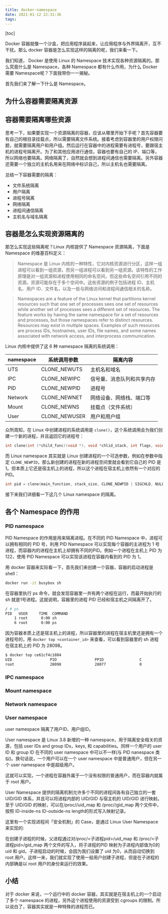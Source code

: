 ```yaml
---
title: docker-namespace
date: 2021-01-12 22:31:36
tags:
---
```


[toc]

Docker 容器就像一个沙盒，把应用程序装起来，让应用程序与外界隔离开，互不干扰。那么 docker 容器是怎么实现这样的隔离的呢，我们来看一下。

我们知道， Docker 是使用 Linux 的 Namespace 技术实现各种资源隔离的。那么究竟什么是 Namespace，各种 Namespace 都有什么作用，为什么 Docker 需要 Namespace呢？下面我带你一一揭秘。

首先我们来了解一下什么是 Namespace。

## 为什么容器需要隔离资源



## 容器需要隔离哪些资源

思考一下，如果要实现一个资源隔离的容器，应该从哪里开始下手呢？首先容器要有自己的根目录挂载点，所以需要隔离文件系统。接着考虑到容器里的用户权限问题，就需要隔离用户和用户组。然后运行在容器中的进程需要有进程号，要跟宿主机的进程号隔离开。为了和其他应用进行通信，容器也要有自己的 IP、端口等，所以网络也要隔离。网络隔离了，自然就会想到进程间通信也需要隔离。另外容器还需要一个独立的主机名用来在网络中标识自己，所以主机名也需要隔离。

总结一下容器需要的隔离：
- 文件系统隔离
- 用户隔离
- 进程号隔离
- 网络隔离
- 进程间通信隔离
- 主机名与域名隔离

## 容器是怎么实现资源隔离的

那怎么实现这些隔离呢？Linux 内核提供了 Namespace 资源隔离，下面是 Namespace 的维基百科定义：

> Namespace 是 Linux 内核的一种特性，它对内核资源进行分区，这样一组进程可以看到一组资源，而另一组进程可以看到另一组资源。该特性的工作原理是对一组资源和进程使用相同的命名空间，但这些命名空间引用不同的资源。资源可能存在于多个空间中。这些资源的例子包括进程 ID、主机名、用户 ID、文件名，以及一些与网络访问和进程间通信相关的名称。

> Namespaces are a feature of the Linux kernel that partitions kernel resources such that one set of processes sees one set of resources while another set of processes sees a different set of resources. The feature works by having the same namespace for a set of resources and processes, but those namespaces refer to distinct resources. Resources may exist in multiple spaces. Examples of such resources are process IDs, hostnames, user IDs, file names, and some names associated with network access, and interprocess communication.

Linux 内核中提供了这 6 种 namespace 隔离的系统调用：

|namespace|系统调用参数|隔离内容|
|-|-|-|
|UTS|CLONE_NEWUTS|主机名和域名|
|IPC|CLONE_NEWIPC|信号量、消息队列和共享内存|
|PID|CLONE_NEWPID|进程号|
|Network|CLONE_NEWNET|网络设备、网络栈、端口等|
|Mount|CLONE_NEWNS|挂载点（文件系统）|
|User|CLONE_NEWUSER|用户和用户组|

众所周知，在 Linux 中创建进程的系统调用是 `clone()`，这个系统调用会为我们创建一个新的进程，并且返回它的进程号：

```c
int clone(int (*child_func)(void *), void *chlid_stack, int flags, void *args);
```

而 Linux namespace 其实就是 Linux 创建进程的一个可选参数，例如在参数中指定 `CLONE_NEWPID`，那么新创建的进程在新的进程空间里就会看到它自己的 PID 是 1。但本质上它还是宿主机上的进程，所以这个进程在宿主机上依然有一个对应的 PID。

```c
int pid = clone(main_function, stack_size, CLONE_NEWPID | SIGCHLD, NULL); 
```

接下来我们详细看一下这几个 Linux namespace 的隔离。


## 各个 Namespace 的作用

### PID namespace

PID Namespace 的作用是用来隔离进程。在不同的 PID Namespace 中，进程可以拥有相同的 PID 号，利用 PID Namespace 可以实现每个容器的主进程为 1 号进程，而容器内的进程在主机上却拥有不同的PID。例如一个进程在主机上 PID 为 122，使用 PID Namespace 可以实现该进程在容器内看到的 PID 为 1。

用 docker 容器来实际看一下，首先我们来创建一个容器，容器的启动进程是 shell：

```sh
docker run -it busybox sh
```

在容器里执行 ps 命令，就会发现容器里一共有两个进程在运行，而最开始执行的 sh 就是1号进程。这就说明，容器里的进程 PID 已经和宿主机之间隔离开了。

```sh
/ # ps
PID   USER     TIME  COMMAND
    1 root      0:00 sh
    6 root      0:00 ps
```

因为容器本质上还是宿主机上的进程，所以容器里的进程在宿主机里还是拥有一个进程号的，用 `docker top <container_id>` 来查看，可以看到容器里的 sh 进程在宿主机上的 PID 为 28098。

```sh
$ docker top ce61cf4c1804
UID                 PID                 PPID                C                   STIME               TTY                 TIME                CMD
root                28098               28077               0                   21:05               pts/0               00:00:00            sh
```

### IPC namespace

### Mount namespace


### Network namespace

### User namespace

user namespace 隔离了用户ID、用户组ID。

User namespace 是 Linux 3.8 新增的一种 namespace，用于隔离安全相关的资源，包括 user IDs and group IDs，keys, 和 capabilities。同样一个用户的 user ID 和 group ID 在不同的 user namespace 中可以不一样(与 PID nanespace 类似)。换句话说，一个用户可以在一个 user namespace 中是普通用户，但在另一个 user namespace 中是超级用户。


这就可以实现，一个进程在容器外属于一个没有权限的普通用户，而在容器内就属于 root 用户。

User Namespace 提供的隔离机制允许多个不同的进程间各有自己独立的一套 UID/GID 体系，并且可以将进程内部的 UID/GID 与宿主机的 UID/GID 进行映射。至于 UID/GID 的映射，可以在/proc/<pid>/uid_map 和 /proc/<pid>/gid_map 两个文件中，按照 ID-inside-ns ID-outside-ns length的形式写入映射记录。

这里有一个实现进程间「安全机制」的 Case，是通过 Linux User Namespace 来实现的:

在创建子进程的时候，父进程通过对/proc/<子进程pid>/uid_map 和 /proc/<子进程pid>/gid_map 两个文件的写入，将子进程的PID 映射为子进程内部值为0的 uid 和 gid。子进程启动的时候，会因为我们设置了 uid 为0，从而自动切换到 root 用户。这样一来，我们就实现了使用一般用户创建子进程，但是在子进程的内部确是以 root 用户的身份来运行的效果。

## 小结

对于 docker 来说，一个运行中的 docker 容器，其实就是在宿主机上的一个启动了多个 namespace 的进程，另外这个进程使用的资源受到 cgroups 的限制。所以说白了，容器其实就是一种特殊的进程而已。
